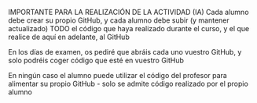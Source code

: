IMPORTANTE PARA LA REALIZACIÓN DE LA ACTIVIDAD (IA)
Cada alumno debe crear su propio GitHub, y cada alumno debe subir (y mantener actualizado) TODO el código que haya realizado durante el curso, y el que realice de aquí en adelante, al GitHub

En los días de examen, os pediré que abráis cada uno vuestro GitHub, y solo podréis coger código que esté en vuestro GitHub

En ningún caso el alumno puede utilizar el código del profesor para alimentar su propio GitHub - solo se admite código realizado por el propio alumno
